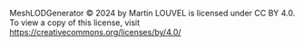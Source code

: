 MeshLODGenerator © 2024 by Martin LOUVEL is licensed under CC BY 4.0. To view a copy of this license, visit https://creativecommons.org/licenses/by/4.0/
